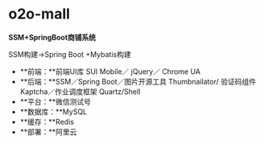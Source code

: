 # o2o-mall  

**SSM+SpringBoot商铺系统**

SSM构建->Spring Boot +Mybatis构建

- **前端：**前端UI库 SUI Mobile／ jQuery／ Chrome UA
- **后端：**SSM／Spring Boot／图片开源工具 Thumbnailator/
  验证码组件Kaptcha／作业调度框架 Quartz/Shell
- **平台：**微信测试号
- **数据库：**MySQL
- **缓存：**Redis
- **部署：**阿里云

